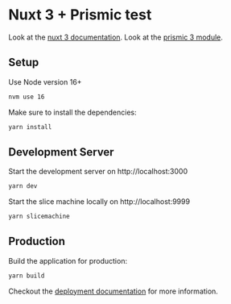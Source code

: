 # Nuxt 3 + Prismic test

Look at the [nuxt 3 documentation](https://v3.nuxtjs.org).
Look at the [prismic 3 module](https://v3.prismic.nuxtjs.org/).

## Setup

Use Node version 16+

```bash
nvm use 16
```

Make sure to install the dependencies:

```bash
yarn install
```

## Development Server

Start the development server on http://localhost:3000

```bash
yarn dev
```

Start the slice machine locally on http://localhost:9999

```bash
yarn slicemachine
```

## Production

Build the application for production:

```bash
yarn build
```

Checkout the [deployment documentation](https://v3.nuxtjs.org/docs/deployment) for more information.
